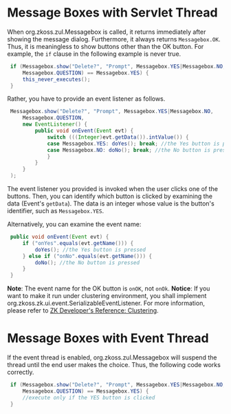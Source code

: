 # Message Boxes with Servlet Thread

When
<javadoc method="show(java.lang.String)">org.zkoss.zul.Messagebox</javadoc>
is called, it returns immediately after showing the message dialog.
Furthermore, it always returns `Messagebox.OK`. Thus, it is meaningless
to show buttons other than the OK button. For example, the `if` clause
in the following example is never true.

``` java
 if (Messagebox.show("Delete?", "Prompt", Messagebox.YES|Messagebox.NO,
     Messagebox.QUESTION) == Messagebox.YES) {
     this_never_executes();
 }
```

Rather, you have to provide an event listener as follows.

``` java
 Messagebox.show("Delete?", "Prompt", Messagebox.YES|Messagebox.NO,
     Messagebox.QUESTION,
     new EventListener() {
         public void onEvent(Event evt) {
             switch (((Integer)evt.getData()).intValue()) {
             case Messagebox.YES: doYes(); break; //the Yes button is pressed
             case Messagebox.NO: doNo(); break; //the No button is pressed
             }
         }
     }
 );
```

The event listener you provided is invoked when the user clicks one of
the buttons. Then, you can identify which button is clicked by examining
the data (Event's `getData`). The data is an integer whose value is the
button's identifier, such as `Messagebox.YES`.

Alternatively, you can examine the event name:

``` java
 public void onEvent(Event evt) {
     if ("onYes".equals(evt.getName())) {
         doYes(); //the Yes button is pressed
     } else if ("onNo".equals(evt.getName())) {
         doNo(); //the No button is pressed
     }
 }
```

**Note**: The event name for the OK button is `onOK`, not `onOk`.
**Notice**: If you want to make it run under clustering environment, you
shall implement
<javadoc  type="interface">org.zkoss.zk.ui.event.SerializableEventListener</javadoc>.
For more information, please refer to [ZK Developer's Reference:
Clustering]({{site.baseurl}}/zk_dev_ref/Clustering/Programming_Tips).

# Message Boxes with Event Thread

If the event thread is enabled,
<javadoc method="show(java.lang.String)">org.zkoss.zul.Messagebox</javadoc>
will suspend the thread until the end user makes the choice. Thus, the
following code works correctly.

``` java
 if (Messagebox.show("Delete?", "Prompt", Messagebox.YES|Messagebox.NO,
     Messagebox.QUESTION) == Messagebox.YES) {
     //execute only if the YES button is clicked
 }
```
